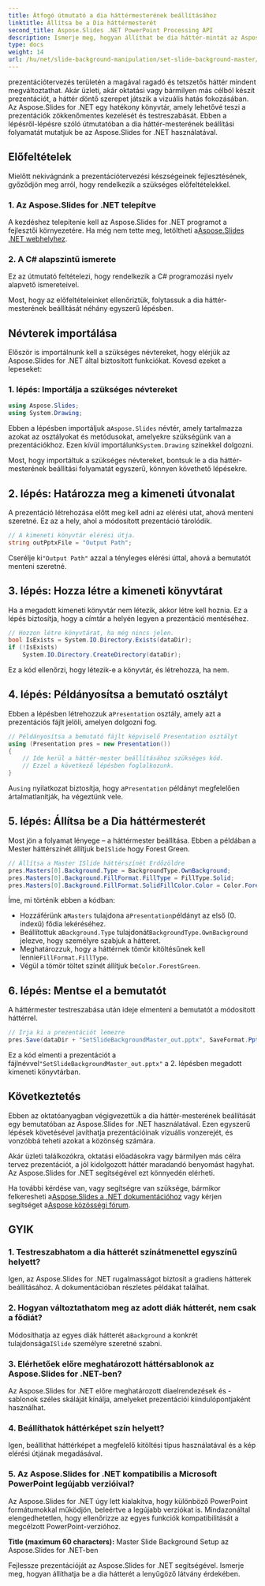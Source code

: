 ```yaml
---
title: Átfogó útmutató a dia háttérmesterének beállításához
linktitle: Állítsa be a Dia háttérmesterét
second_title: Aspose.Slides .NET PowerPoint Processing API
description: Ismerje meg, hogyan állíthat be dia háttér-mintát az Aspose.Slides for .NET segítségével a prezentációk vizuális javítása érdekében.
type: docs
weight: 14
url: /hu/net/slide-background-manipulation/set-slide-background-master/
---
```


prezentációtervezés területén a magával ragadó és tetszetős háttér mindent megváltoztathat. Akár üzleti, akár oktatási vagy bármilyen más célból készít prezentációt, a háttér döntő szerepet játszik a vizuális hatás fokozásában. Az Aspose.Slides for .NET egy hatékony könyvtár, amely lehetővé teszi a prezentációk zökkenőmentes kezelését és testreszabását. Ebben a lépésről-lépésre szóló útmutatóban a dia háttér-mesterének beállítási folyamatát mutatjuk be az Aspose.Slides for .NET használatával. 

## Előfeltételek

Mielőtt nekivágnánk a prezentációtervezési készségeinek fejlesztésének, győződjön meg arról, hogy rendelkezik a szükséges előfeltételekkel.

### 1. Az Aspose.Slides for .NET telepítve

 A kezdéshez telepítenie kell az Aspose.Slides for .NET programot a fejlesztői környezetére. Ha még nem tette meg, letöltheti a[Aspose.Slides .NET webhelyhez](https://releases.aspose.com/slides/net/).

### 2. A C# alapszintű ismerete

Ez az útmutató feltételezi, hogy rendelkezik a C# programozási nyelv alapvető ismereteivel.

Most, hogy az előfeltételeinket ellenőriztük, folytassuk a dia háttér-mesterének beállítását néhány egyszerű lépésben.

## Névterek importálása

Először is importálnunk kell a szükséges névtereket, hogy elérjük az Aspose.Slides for .NET által biztosított funkciókat. Kovesd ezeket a lepeseket:

### 1. lépés: Importálja a szükséges névtereket

```csharp
using Aspose.Slides;
using System.Drawing;
```

 Ebben a lépésben importáljuk a`Aspose.Slides` névtér, amely tartalmazza azokat az osztályokat és metódusokat, amelyekre szükségünk van a prezentációkhoz. Ezen kívül importálunk`System.Drawing` színekkel dolgozni.

Most, hogy importáltuk a szükséges névtereket, bontsuk le a dia háttér-mesterének beállítási folyamatát egyszerű, könnyen követhető lépésekre.

## 2. lépés: Határozza meg a kimeneti útvonalat

A prezentáció létrehozása előtt meg kell adni az elérési utat, ahová menteni szeretné. Ez az a hely, ahol a módosított prezentáció tárolódik.

```csharp
// A kimeneti könyvtár elérési útja.
string outPptxFile = "Output Path";
```

 Cserélje ki`"Output Path"` azzal a tényleges elérési úttal, ahová a bemutatót menteni szeretné.

## 3. lépés: Hozza létre a kimeneti könyvtárat

Ha a megadott kimeneti könyvtár nem létezik, akkor létre kell hoznia. Ez a lépés biztosítja, hogy a címtár a helyén legyen a prezentáció mentéséhez.

```csharp
// Hozzon létre könyvtárat, ha még nincs jelen.
bool IsExists = System.IO.Directory.Exists(dataDir);
if (!IsExists)
    System.IO.Directory.CreateDirectory(dataDir);
```

Ez a kód ellenőrzi, hogy létezik-e a könyvtár, és létrehozza, ha nem.

## 4. lépés: Példányosítsa a bemutató osztályt

 Ebben a lépésben létrehozzuk a`Presentation` osztály, amely azt a prezentációs fájlt jelöli, amelyen dolgozni fog.

```csharp
// Példányosítsa a bemutató fájlt képviselő Presentation osztályt
using (Presentation pres = new Presentation())
{
    // Ide kerül a háttér-mester beállításához szükséges kód.
    // Ezzel a következő lépésben foglalkozunk.
}
```

 A`using` nyilatkozat biztosítja, hogy a`Presentation` példányt megfelelően ártalmatlanítják, ha végeztünk vele.

## 5. lépés: Állítsa be a Dia háttérmesterét

 Most jön a folyamat lényege – a háttérmester beállítása. Ebben a példában a Mester háttérszínét állítjuk be`ISlide` hogy Forest Green. 

```csharp
// Állítsa a Master ISlide háttérszínét Erdőzöldre
pres.Masters[0].Background.Type = BackgroundType.OwnBackground;
pres.Masters[0].Background.FillFormat.FillType = FillType.Solid;
pres.Masters[0].Background.FillFormat.SolidFillColor.Color = Color.ForestGreen;
```

Íme, mi történik ebben a kódban:

-  Hozzáférünk a`Masters` tulajdona a`Presentation`példányt az első (0. indexű) fődia lekéréséhez.
-  Beállítottuk a`Background.Type` tulajdonát`BackgroundType.OwnBackground` jelezve, hogy személyre szabjuk a hátteret.
-  Meghatározzuk, hogy a háttérnek tömör kitöltésűnek kell lennie`FillFormat.FillType`.
-  Végül a tömör töltet színét állítjuk be`Color.ForestGreen`.

## 6. lépés: Mentse el a bemutatót

A háttérmester testreszabása után ideje elmenteni a bemutatót a módosított háttérrel.

```csharp
// Írja ki a prezentációt lemezre
pres.Save(dataDir + "SetSlideBackgroundMaster_out.pptx", SaveFormat.Pptx);
```

 Ez a kód elmenti a prezentációt a fájlnévvel`"SetSlideBackgroundMaster_out.pptx"` a 2. lépésben megadott kimeneti könyvtárban.

## Következtetés

Ebben az oktatóanyagban végigvezettük a dia háttér-mesterének beállítását egy bemutatóban az Aspose.Slides for .NET használatával. Ezen egyszerű lépések követésével javíthatja prezentációinak vizuális vonzerejét, és vonzóbbá teheti azokat a közönség számára.

Akár üzleti találkozókra, oktatási előadásokra vagy bármilyen más célra tervez prezentációt, a jól kidolgozott háttér maradandó benyomást hagyhat. Az Aspose.Slides for .NET segítségével ezt könnyedén elérheti.

Ha további kérdése van, vagy segítségre van szüksége, bármikor felkeresheti a[Aspose.Slides a .NET dokumentációhoz](https://reference.aspose.com/slides/net/) vagy kérjen segítséget a[Aspose közösségi fórum](https://forum.aspose.com/).

## GYIK

### 1. Testreszabhatom a dia hátterét színátmenettel egyszínű helyett?

Igen, az Aspose.Slides for .NET rugalmasságot biztosít a gradiens hátterek beállításához. A dokumentációban részletes példákat találhat.

### 2. Hogyan változtathatom meg az adott diák hátterét, nem csak a fődiát?

 Módosíthatja az egyes diák hátterét a`Background` a konkrét tulajdonsága`ISlide` személyre szeretné szabni.

### 3. Elérhetőek előre meghatározott háttérsablonok az Aspose.Slides for .NET-ben?

Az Aspose.Slides for .NET előre meghatározott diaelrendezések és -sablonok széles skáláját kínálja, amelyeket prezentációi kiindulópontjaként használhat.

### 4. Beállíthatok háttérképet szín helyett?

Igen, beállíthat háttérképet a megfelelő kitöltési típus használatával és a kép elérési útjának megadásával.

### 5. Az Aspose.Slides for .NET kompatibilis a Microsoft PowerPoint legújabb verzióival?

Az Aspose.Slides for .NET úgy lett kialakítva, hogy különböző PowerPoint formátumokkal működjön, beleértve a legújabb verziókat is. Mindazonáltal elengedhetetlen, hogy ellenőrizze az egyes funkciók kompatibilitását a megcélzott PowerPoint-verzióhoz.




**Title (maximum 60 characters):** Master Slide Background Setup az Aspose.Slides for .NET-ben

Fejlessze prezentációját az Aspose.Slides for .NET segítségével. Ismerje meg, hogyan állíthatja be a dia hátterét a lenyűgöző látvány érdekében.
